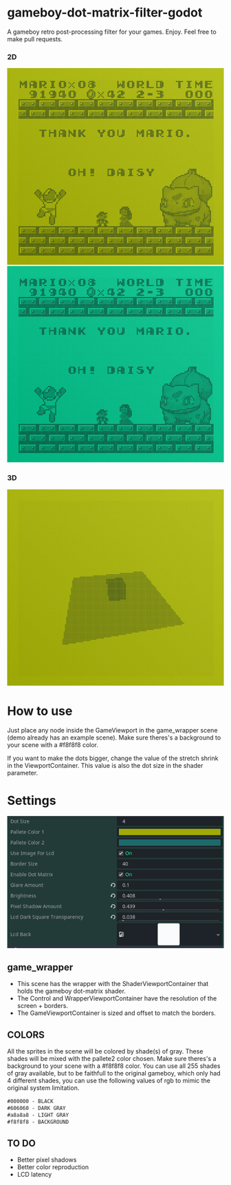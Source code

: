 # gameboy-dot-matrix-filter-godot

A gameboy retro post-processing filter for your games. Enjoy.
Feel free to make pull requests.

### 2D

![DEMO1](gif_pallete1.gif)
![DEMO2](gif_pallete2.gif)

### 3D

![DEMO2](gif_3d.gif)

# How to use

Just place any node inside the GameViewport in the game_wrapper scene (demo already has an example scene).
Make sure theres's a background to your scene with a #f8f8f8 color.

If you want to make the dots bigger, change the value of the stretch shrink in the ViewportContainer. This value is also the dot size in the shader parameter.

# Settings

![options](options.PNG)

## game_wrapper

- This scene has the wrapper with the ShaderViewportContainer that holds the gameboy dot-matrix shader.
- The Control and WrapperViewportContainer have the resolution of the screen + borders.
- The GameViewportContainer is sized and offset to match the borders.

## COLORS

All the sprites in the scene will be colored by shade(s) of gray. These shades will be mixed with the pallete2 color chosen.
Make sure theres's a background to your scene with a #f8f8f8 color.
You can use all 255 shades of gray available, but to be faithfull to the original gameboy, which only had 4 different shades, you can use the following values of rgb to mimic the original system limitation.

```
#000000 - BLACK
#606060 - DARK GRAY
#a8a8a8 - LIGHT GRAY
#f8f8f8 - BACKGROUND
```

## TO DO

- Better pixel shadows
- Better color reproduction
- LCD latency
